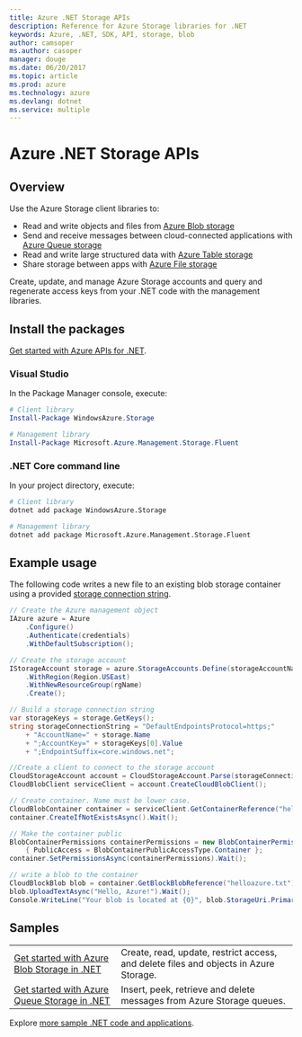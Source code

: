 ```yaml
---
title: Azure .NET Storage APIs
description: Reference for Azure Storage libraries for .NET
keywords: Azure, .NET, SDK, API, storage, blob
author: camsoper
ms.author: casoper
manager: douge
ms.date: 06/20/2017
ms.topic: article
ms.prod: azure
ms.technology: azure
ms.devlang: dotnet
ms.service: multiple
---
```


# Azure .NET Storage APIs

## Overview

Use the Azure Storage client libraries to:

- Read and write objects and files from [Azure Blob storage](https://docs.microsoft.com/azure/storage/storage-dotnet-how-to-use-blobs)
- Send and receive messages between cloud-connected applications with [Azure Queue storage](https://docs.microsoft.com/azure/storage/storage-dotnet-how-to-use-queues)
- Read and write large structured data with [Azure Table storage](https://docs.microsoft.com/azure/storage/storage-dotnet-how-to-use-tables) 
- Share storage between apps with [Azure File storage](https://docs.microsoft.com/azure/storage/storage-dotnet-how-to-use-files)

Create, update, and manage Azure Storage accounts and query and regenerate access keys from your .NET code with the management libraries.

## Install the packages

[Get started with Azure APIs for .NET](dotnet-sdk-azure-get-started.md).

### Visual Studio 

In the Package Manager console, execute:

```powershell
# Client library
Install-Package WindowsAzure.Storage

# Management library
Install-Package Microsoft.Azure.Management.Storage.Fluent
``` 

### .NET Core command line

In your project directory, execute:

```bash
# Client library
dotnet add package WindowsAzure.Storage

# Management library
dotnet add package Microsoft.Azure.Management.Storage.Fluent
```

## Example usage

The following code writes a new file to an existing blob storage container using a provided [storage connection string](https://docs.microsoft.com/azure/storage/storage-configure-connection-string).

```csharp
// Create the Azure management object
IAzure azure = Azure
    .Configure()
    .Authenticate(credentials)
    .WithDefaultSubscription();

// Create the storage account
IStorageAccount storage = azure.StorageAccounts.Define(storageAccountName)
    .WithRegion(Region.USEast)
    .WithNewResourceGroup(rgName)
    .Create();

// Build a storage connection string
var storageKeys = storage.GetKeys();
string storageConnectionString = "DefaultEndpointsProtocol=https;"
    + "AccountName=" + storage.Name
    + ";AccountKey=" + storageKeys[0].Value
    + ";EndpointSuffix=core.windows.net";

//Create a client to connect to the storage account
CloudStorageAccount account = CloudStorageAccount.Parse(storageConnectionString);
CloudBlobClient serviceClient = account.CreateCloudBlobClient();

// Create container. Name must be lower case.
CloudBlobContainer container = serviceClient.GetContainerReference("helloazure");
container.CreateIfNotExistsAsync().Wait();

// Make the container public
BlobContainerPermissions containerPermissions = new BlobContainerPermissions()
    { PublicAccess = BlobContainerPublicAccessType.Container };
container.SetPermissionsAsync(containerPermissions).Wait();

// write a blob to the container
CloudBlockBlob blob = container.GetBlockBlobReference("helloazure.txt");
blob.UploadTextAsync("Hello, Azure!").Wait();
Console.WriteLine("Your blob is located at {0}", blob.StorageUri.PrimaryUri);     

```

## Samples


| | |
|--|--|
| [Get started with Azure Blob Storage in .NET](https://azure.microsoft.com/resources/samples/storage-blob-dotnet-getting-started/) | Create, read, update, restrict access, and delete files and objects in Azure Storage. |
| [Get started with Azure Queue Storage in .NET](https://azure.microsoft.com/resources/samples/storage-queue-dotnet-getting-started/) | Insert, peek, retrieve and delete messages from Azure Storage queues. | 


Explore [more sample .NET code and applications](https://azure.microsoft.com/resources/samples/?platform=dotnet).